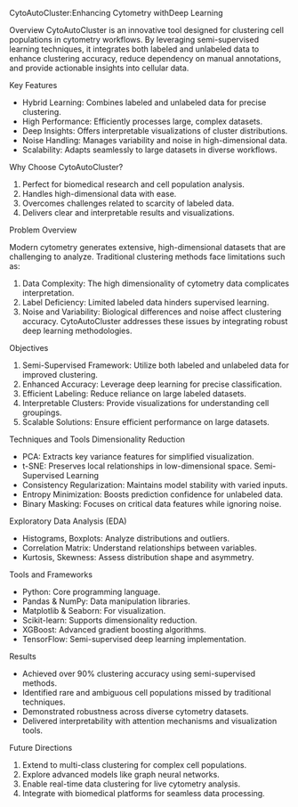 CytoAutoCluster:Enhancing Cytometry withDeep Learning

Overview
CytoAutoCluster is an innovative tool designed for clustering cell populations in cytometry workflows. By leveraging semi-supervised learning techniques, it integrates both labeled and unlabeled data to enhance clustering accuracy, reduce dependency on manual annotations, and provide actionable insights into cellular data.

Key Features
- Hybrid Learning: Combines labeled and unlabeled data for precise clustering.
- High Performance: Efficiently processes large, complex datasets.
- Deep Insights: Offers interpretable visualizations of cluster distributions.
- Noise Handling: Manages variability and noise in high-dimensional data.
- Scalability: Adapts seamlessly to large datasets in diverse workflows.
  
Why Choose CytoAutoCluster?
1. Perfect for biomedical research and cell population analysis.
2. Handles high-dimensional data with ease.
3. Overcomes challenges related to scarcity of labeled data.
4. Delivers clear and interpretable results and visualizations.
   
Problem Overview

Modern cytometry generates extensive, high-dimensional datasets that are challenging to analyze. Traditional clustering methods face limitations such as:
1. Data Complexity: The high dimensionality of cytometry data complicates interpretation.
2. Label Deficiency: Limited labeled data hinders supervised learning.
3. Noise and Variability: Biological differences and noise affect clustering accuracy.
CytoAutoCluster addresses these issues by integrating robust deep learning methodologies.

Objectives
1. Semi-Supervised Framework: Utilize both labeled and unlabeled data for improved clustering.
2. Enhanced Accuracy: Leverage deep learning for precise classification.
3. Efficient Labeling: Reduce reliance on large labeled datasets.
4. Interpretable Clusters: Provide visualizations for understanding cell groupings.
5. Scalable Solutions: Ensure efficient performance on large datasets.
   
Techniques and Tools
Dimensionality Reduction
- PCA: Extracts key variance features for simplified visualization.
- t-SNE: Preserves local relationships in low-dimensional space.
Semi-Supervised Learning
- Consistency Regularization: Maintains model stability with varied inputs.
- Entropy Minimization: Boosts prediction confidence for unlabeled data.
- Binary Masking: Focuses on critical data features while ignoring noise.

Exploratory Data Analysis (EDA)
- Histograms, Boxplots: Analyze distributions and outliers.
- Correlation Matrix: Understand relationships between variables.
- Kurtosis, Skewness: Assess distribution shape and asymmetry.
  
Tools and Frameworks
- Python: Core programming language.
- Pandas & NumPy: Data manipulation libraries.
- Matplotlib & Seaborn: For visualization.
- Scikit-learn: Supports dimensionality reduction.
- XGBoost: Advanced gradient boosting algorithms.
- TensorFlow: Semi-supervised deep learning implementation.
  
Results
- Achieved over 90% clustering accuracy using semi-supervised methods.
- Identified rare and ambiguous cell populations missed by traditional techniques.
- Demonstrated robustness across diverse cytometry datasets.
- Delivered interpretability with attention mechanisms and visualization tools.
  
Future Directions
1. Extend to multi-class clustering for complex cell populations.
2. Explore advanced models like graph neural networks.
3. Enable real-time data clustering for live cytometry analysis.
4. Integrate with biomedical platforms for seamless data processing.


